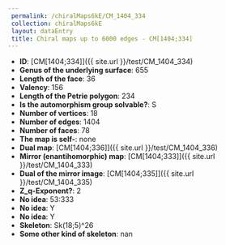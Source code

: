 ```yaml
--- 
 permalink: /chiralMaps6kE/CM_1404_334 
 collection: chiralMaps6kE
 layout: dataEntry
 title: Chiral maps up to 6000 edges - CM[1404;334]
---
```


- **ID**: [CM[1404;334]]({{ site.url }}/test/CM_1404_334)
- **Genus of the underlying surface**: 655
- **Length of the face**: 36
- **Valency**: 156
- **Length of the Petrie polygon**: 234
- **Is the automorphism group solvable?**: S
- **Number of vertices**: 18
- **Number of edges**: 1404
- **Number of faces**: 78
- **The map is self-**: none
- **Dual map**: [CM[1404;336]]({{ site.url }}/test/CM_1404_336)
- **Mirror (enantihomorphic) map**: [CM[1404;333]]({{ site.url }}/test/CM_1404_333)
- **Dual of the mirror image**: [CM[1404;335]]({{ site.url }}/test/CM_1404_335)
- **Z_q-Exponent?**: 2
- **No idea**:  53:333
- **No idea**: Y
- **No idea**: Y
- **Skeleton**: Sk(18;5)^26
- **Some other kind of skeleton**: nan
